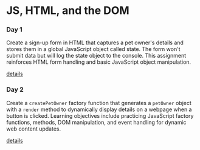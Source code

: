 # JS, HTML, and the DOM

### Day 1

Create a sign-up form in HTML that captures a pet owner's details and stores them in a global JavaScript object called state. The form won't submit data but will log the state object to the console. This assignment reinforces HTML form handling and basic JavaScript object manipulation.

[ details ](./day-1.md)

### Day 2

Create a `createPetOwner` factory function that generates a `petOwner` object with a `render` method to dynamically display details on a webpage when a button is clicked. Learning objectives include practicing JavaScript factory functions, methods, DOM manipulation, and event handling for dynamic web content updates.

[ details ](./day-2.md)